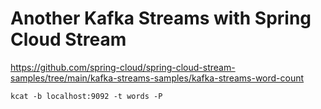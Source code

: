 # Another Kafka Streams with Spring Cloud Stream

https://github.com/spring-cloud/spring-cloud-stream-samples/tree/main/kafka-streams-samples/kafka-streams-word-count

```
kcat -b localhost:9092 -t words -P
```


